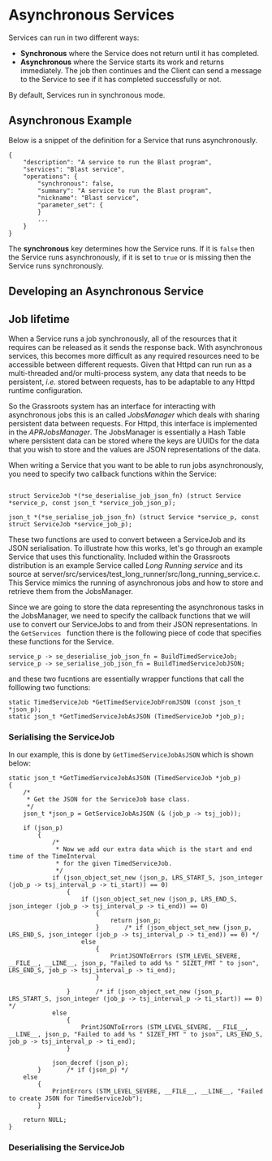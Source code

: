 ﻿# Asynchronous Services

Services can run in two different ways: 
 * **Synchronous** where the Service does not return until it has completed.  
 * **Asynchronous** where the Service starts its work and returns immediately. The job then continues and the Client can send a message to the Service to see if it has completed successfully or not.

By default, Services run in synchronous mode. 


## Asynchronous Example

Below is a snippet of the definition for a Service that runs asynchronously.

~~~{.json}
{
	"description": "A service to run the Blast program",
	"services": "Blast service",
	"operations": {
		"synchronous": false,
		"summary": "A service to run the Blast program",
  		"nickname": "Blast service",
  		"parameter_set": {
  		}
  		...
  	}
}
~~~

The **synchronous** key determines how the Service runs. If it is ```false``` then the Service runs asynchronously, if it is set to ```true``` or is missing then the Service runs synchronously. 


## Developing an Asynchronous Service

## Job lifetime

When a Service runs a job synchronously, all of the resources that it requires can be released as it sends the response back. With asynchronous services, this becomes more difficult as any required resources need to be accessible between different requests. Given that Httpd can run run as a multi-threaded and/or multi-process system, any data that needs to be persistent, *i.e.* stored between requests, has to be adaptable to any Httpd runtime configuration.

So the Grassroots system has an interface for interacting with asynchronous jobs this is an  called *JobsManager* which deals with sharing persistent data between requests. For Httpd, this interface is implemented in the *APRJobsManager*. The JobsManager is essentially a Hash Table where persistent data can be stored where the keys are UUIDs for the data that you wish to store and the values are JSON representations of the data.

When writing a Service that you want to be able to run jobs asynchronously, you need to specify two callback functions within the Service:

~~~{.c}

struct ServiceJob *(*se_deserialise_job_json_fn) (struct Service *service_p, const json_t *service_job_json_p);

json_t *(*se_serialise_job_json_fn) (struct Service *service_p, const struct ServiceJob *service_job_p);

~~~

These two functions are used to convert between a ServiceJob and its JSON serialisation. To illustrate how this works, let's go through an example Service that uses this functionality. Included within the Grassroots distribution is an example Service called *Long Running service* and its source at server/src/services/test_long_runner/src/long_running_service.c. This Service mimics the running of asynchronous jobs and how to store and retrieve them from the JobsManager.

Since we are going to store the data representing the asynchronous tasks in the JobsManager, we need to specify the callback functions that we will use to convert our ServiceJobs to and from their JSON
representations. In the ```GetServices ``` function there is the following piece of code that specifies these functions for the Service.

~~~{.c}
service_p -> se_deserialise_job_json_fn = BuildTimedServiceJob;
service_p -> se_serialise_job_json_fn = BuildTimedServiceJobJSON;
~~~

and these two fucntions are essentially wrapper functions that call the folllowing two functions:

~~~{.c}
static TimedServiceJob *GetTimedServiceJobFromJSON (const json_t *json_p);
static json_t *GetTimedServiceJobAsJSON (TimedServiceJob *job_p);
~~~


### Serialising the ServiceJob

In our example, this is done by ```GetTimedServiceJobAsJSON``` which is shown below:

~~~{.c}
static json_t *GetTimedServiceJobAsJSON (TimedServiceJob *job_p)
{
	/*
	 * Get the JSON for the ServiceJob base class.
	 */
	json_t *json_p = GetServiceJobAsJSON (& (job_p -> tsj_job));

	if (json_p)
		{
			/*
			 * Now we add our extra data which is the start and end time of the TimeInterval
			 * for the given TimedServiceJob.
			 */
			if (json_object_set_new (json_p, LRS_START_S, json_integer (job_p -> tsj_interval_p -> ti_start)) == 0)
				{
					if (json_object_set_new (json_p, LRS_END_S, json_integer (job_p -> tsj_interval_p -> ti_end)) == 0)
						{
							return json_p;
						}		/* if (json_object_set_new (json_p, LRS_END_S, json_integer (job_p -> tsj_interval_p -> ti_end)) == 0) */
					else
						{
							PrintJSONToErrors (STM_LEVEL_SEVERE, __FILE__, __LINE__, json_p, "Failed to add %s " SIZET_FMT " to json", LRS_END_S, job_p -> tsj_interval_p -> ti_end);
						}

				}		/* if (json_object_set_new (json_p, LRS_START_S, json_integer (job_p -> tsj_interval_p -> ti_start)) == 0) */
			else
				{
					PrintJSONToErrors (STM_LEVEL_SEVERE, __FILE__, __LINE__, json_p, "Failed to add %s " SIZET_FMT " to json", LRS_END_S, job_p -> tsj_interval_p -> ti_end);
				}

			json_decref (json_p);
		}		/* if (json_p) */
	else
		{
			PrintErrors (STM_LEVEL_SEVERE, __FILE__, __LINE__, "Failed to create JSON for TimedServiceJob");
		}

	return NULL;
}
~~~


### Deserialising the ServiceJob
